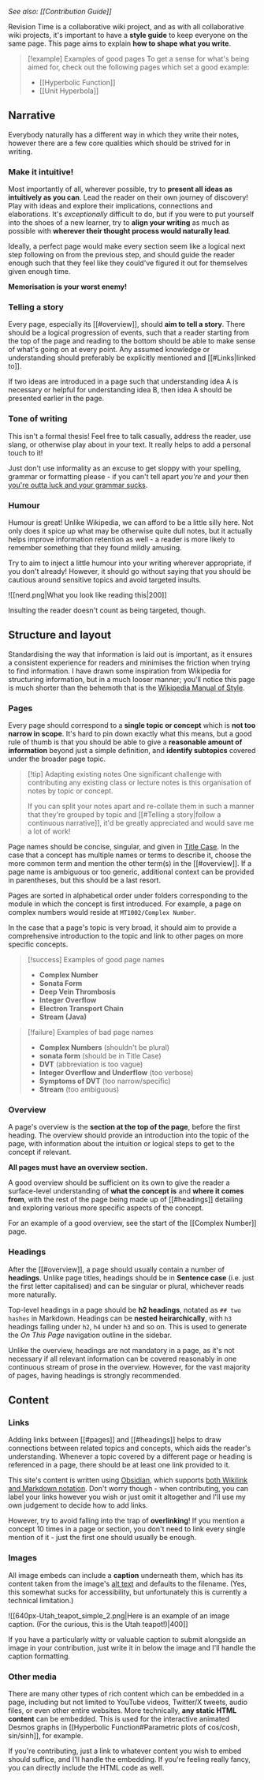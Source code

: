 *See also: [[Contribution Guide]]*

Revision Time is a collaborative wiki project, and as with all collaborative wiki projects, it's important to have a **style guide** to keep everyone on the same page. This page aims to explain **how to shape what you write**.

> [!example] Examples of good pages
> To get a sense for what's being aimed for, check out the following pages which set a good example:
> 
> - [[Hyperbolic Function]]
> - [[Unit Hyperbola]]

## Narrative
Everybody naturally has a different way in which they write their notes, however there are a few core qualities which should be strived for in writing.

### Make it intuitive!
Most importantly of all, wherever possible, try to **present all ideas as intuitively as you can**. Lead the reader on their own journey of discovery! Play with ideas and explore their implications, connections and elaborations. It's *exceptionally* difficult to do, but if you were to put yourself into the shoes of a new learner, try to **align your writing** as much as possible with **wherever their thought process would naturally lead**.

Ideally, a perfect page would make every section seem like a logical next step following on from the previous step, and should guide the reader enough such that they feel like they could've figured it out for themselves given enough time.

**Memorisation is your worst enemy!**

### Telling a story
Every page, especially its [[#overview]], should **aim to tell a story**. There should be a logical progression of events, such that a reader starting from the top of the page and reading to the bottom should be able to make sense of what's going on at every point. Any assumed knowledge or understanding should preferably be explicitly mentioned and [[#Links|linked to]].

If two ideas are introduced in a page such that understanding idea A is necessary or helpful for understanding idea B, then idea A should be presented earlier in the page.

### Tone of writing
This isn't a formal thesis! Feel free to talk casually, address the reader, use slang, or otherwise play about in your text. It really helps to add a personal touch to it!

Just don't use informality as an excuse to get sloppy with your spelling, grammar or formatting please - if you can't tell apart *you're* and *your* then [you're outta luck and your grammar sucks](https://youtu.be/-FdKPEA17m4).

### Humour
Humour is great! Unlike Wikipedia, we can afford to be a little silly here. Not only does it spice up what may be otherwise quite dull notes, but it actually helps improve information retention as well - a reader is more likely to remember something that they found mildly amusing.

Try to aim to inject a little humour into your writing wherever appropriate, if you don't already! However, it should go without saying that you should be cautious around sensitive topics and avoid targeted insults.

![[nerd.png|What you look like reading this|200]]

Insulting the reader doesn't count as being targeted, though.

## Structure and layout

Standardising the way that information is laid out is important, as it ensures a consistent experience for readers and minimises the friction when trying to find information. I have drawn some inspiration from Wikipedia for structuring information, but in a much looser manner; you'll notice this page is much shorter than the behemoth that is the [Wikipedia Manual of Style](https://en.wikipedia.org/wiki/Wikipedia:Manual_of_Style).

### Pages
Every page should correspond to a **single topic or concept** which is **not too narrow in scope**. It's hard to pin down exactly what this means, but a good rule of thumb is that you should be able to give a **reasonable amount of information** beyond just a simple definition, and **identify subtopics** covered under the broader page topic.

> [!tip] Adapting existing notes
> One significant challenge with contributing any existing class or lecture notes is this organisation of notes by topic or concept.
> 
> If you can split your notes apart and re-collate them in such a manner that they're grouped by topic and [[#Telling a story|follow a continuous narrative]], it'd be greatly appreciated and would save me a lot of work!

Page names should be concise, singular, and given in [Title Case](https://en.wikipedia.org/wiki/Title_case). In the case that a concept has multiple names or terms to describe it, choose the more common term and mention the other term(s) in the [[#overview]]. If a page name is ambiguous or too generic, additional context can be provided in parentheses, but this should be a last resort.

Pages are sorted in alphabetical order under folders corresponding to the module in which the concept is first introduced. For example, a page on complex numbers would reside at `MT1002/Complex Number`.

In the case that a page's topic is very broad, it should aim to provide a comprehensive introduction to the topic and link to other pages on more specific concepts.

> [!success] Examples of good page names
> - **Complex Number**
> - **Sonata Form**
> - **Deep Vein Thrombosis**
> - **Integer Overflow**
> - **Electron Transport Chain**
> - **Stream (Java)**

> [!failure] Examples of bad page names
> - **Complex Numbers** (shouldn't be plural)
> - **sonata form** (should be in Title Case)
> - **DVT** (abbreviation is too vague)
> - **Integer Overflow and Underflow** (too verbose)
> - **Symptoms of DVT** (too narrow/specific)
> - **Stream** (too ambiguous)

### Overview
A page's overview is the **section at the top of the page**, before the first heading. The overview should provide an introduction into the topic of the page, with information about the intuition or logical steps to get to the concept if relevant.

**All pages must have an overview section.**

A good overview should be sufficient on its own to give the reader a surface-level understanding of **what the concept is** and **where it comes from**, with the rest of the page being made up of [[#headings]] detailing and exploring various more specific aspects of the concept.

For an example of a good overview, see the start of the [[Complex Number]] page.

### Headings
After the [[#overview]], a page should usually contain a number of **headings**. Unlike page titles, headings should be in **Sentence case** (i.e. just the first letter capitalised) and can be singular or plural, whichever reads more naturally.

Top-level headings in a page should be **h2 headings**, notated as `## two hashes` in Markdown. Headings can be **nested heirarchically**, with `h3` headings falling under `h2`, `h4` under `h3` and so on. This is used to generate the *On This Page* navigation outline in the sidebar.

Unlike the overview, headings are not mandatory in a page, as it's not necessary if all relevant information can be covered reasonably in one continuous stream of prose in the overview. However, for the vast majority of pages, having headings is strongly recommended.

## Content

### Links
Adding links between [[#pages]] and [[#headings]] helps to draw connections between related topics and concepts, which aids the reader's understanding. Whenever a topic covered by a different page or heading is referenced in a page, there should be at least one link provided to it.

This site's content is written using [Obsidian](https://obsidian.md), which supports [both Wikilink and Markdown notation](https://help.obsidian.md/Linking+notes+and+files/Internal+links). Don't worry though - when contributing, you can label your links however you wish or just omit it altogether and I'll use my own judgement to decide how to add links.

However, try to avoid falling into the trap of **overlinking**! If you mention a concept 10 times in a page or section, you don't need to link every single mention of it - just the first one should usually be enough.

### Images
All image embeds can include a **caption** underneath them, which has its content taken from the image's [alt text](https://webaim.org/techniques/alttext/) and defaults to the filename. (Yes, this somewhat sucks for accessibility, but unfortunately this is currently a technical limitation.)

![[640px-Utah_teapot_simple_2.png|Here is an example of an image caption. (For the curious, this is the Utah teapot!)|400]]

If you have a particularly witty or valuable caption to submit alongside an image in your contribution, just write it in below the image and I'll handle the caption formatting.

### Other media
There are many other types of rich content which can be embedded in a page, including but not limited to YouTube videos, Twitter/X tweets, audio files, or even other entire websites. More technically, **any static HTML content** can be embedded. This is used for the interactive animated Desmos graphs in [[Hyperbolic Function#Parametric plots of cos/cosh, sin/sinh]], for example.

If you're contributing, just a link to whatever content you wish to embed should suffice, and I'll handle the embedding. If you're feeling really fancy, you can directly include the HTML code as well.
